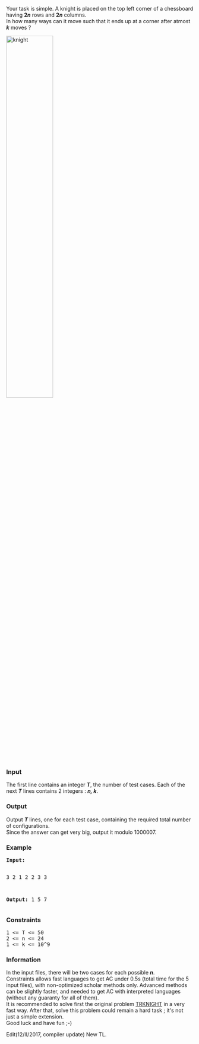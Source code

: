 <p>Your task is simple. A knight is placed on the top left corner of a chessboard having <strong>2<em>n</em></strong> rows and <strong>2<em>n</em></strong> columns.
<br>
In how many ways can it move such that it ends up at a corner after atmost <strong><em>k</em></strong> moves ?</p>

<img title="knight" src="../../content/francky:knight" alt="knight" width="50%">


<h3>Input</h3>
<p>The first line contains an integer <strong><em>T</em></strong>, the number of test cases.
Each of the next <strong><em>T</em></strong> lines contains 2 integers : <strong><em>n, k</em></strong>.</p>

<h3>Output</h3>
<p>Output <strong><em>T</em></strong> lines, one for each test case, containing the required total number of configurations.<br>
 Since the answer can get very big, output it modulo 1000007.</p>

<h3>Example</h3>
<pre><b>Input:</b>

3
2 1
2 2
3 3

<b>Output:</b>
1
5
7
</pre>

<h3>Constraints</h3>
<pre>1 &lt;= T &lt;= 50
2 &lt;= n &lt;= 24
1 &lt;= k &lt;= 10^9
</pre>


<h3>Information</h3>
<p>
In the input files, there will be two cases for each possible <strong><em>n</em></strong>.<br>
Constraints allows fast languages to get AC under 0.5s (total time for the 5 input files), with non-optimized scholar methods only.
Advanced methods can be slightly faster, and needed to get AC with interpreted languages (without any guaranty for all of them).<br>
It is recommended to solve first the original problem <a href="http://www.spoj.com/problems/TRKNIGHT/">TRKNIGHT</a> in a very fast way. After that, solve this problem could remain a hard task ; it's not just a simple extension.<br>
Good luck and have fun ;-)
</p>
<p>Edit(12/II/2017, compiler update) New TL.</p>